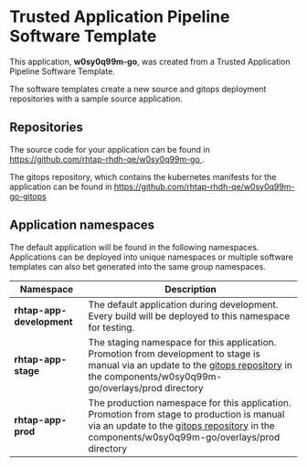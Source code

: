 # Trusted Application Pipeline Software Template

This application, **w0sy0q99m-go**, was created from a Trusted Application Pipeline Software Template.

The software templates create a new source and gitops deployment repositories with a sample source application. 

## Repositories

The source code for your application can be found in [https://github.com/rhtap-rhdh-qe/w0sy0q99m-go ](https://github.com/rhtap-rhdh-qe/w0sy0q99m-go ).
 
The gitops repository, which contains the kubernetes manifests for the application can be found in 
[https://github.com/rhtap-rhdh-qe/w0sy0q99m-go-gitops ](https://github.com/rhtap-rhdh-qe/w0sy0q99m-go-gitops ) 

## Application namespaces 

The default application will be found in the following namespaces. Applications can be deployed into unique namespaces or multiple software templates can also bet generated into the same group namespaces.  

|  Namespace   |  Description   |  
| -------- | -------- |   
| **rhtap-app-development** | The default application during development. Every build will be deployed to this namespace for testing. | 
| **rhtap-app-stage** | The staging namespace for this application. Promotion from development to stage is manual via an update to the [gitops repository](https://github.com/rhtap-rhdh-qe/w0sy0q99m-go-gitops ) in the components/w0sy0q99m-go/overlays/prod directory |  
| **rhtap-app-prod** | The production namespace for this application. Promotion from stage to production is manual via an update to the [gitops repository](https://github.com/rhtap-rhdh-qe/w0sy0q99m-go-gitops ) in the components/w0sy0q99m-go/overlays/prod directory | 